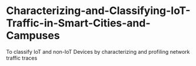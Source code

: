 # Characterizing-and-Classifying-IoT-Traffic-in-Smart-Cities-and-Campuses
To classify IoT and non-IoT Devices by characterizing and profiling network traffic traces
